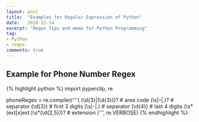 ```yaml
---
layout: post
title:  "Examples for Regular Expression of Python"
date:   2018-12-14
excerpt: "Regex Tips and memo for Python Programming"
tag:
- Python 
- regex
comments: true
--- 
```


## Example for Phone Number Regex

{% highlight python %}
import pyperclip, re

phoneRegex = re.compile(r'''(
    (\d{3}|\(\d{3}\))?              # area code
    (\s|-|\.)?                      # separator
    (\d{3})                         # first 3 digits
    (\s|-|\.)                       # separator
    (\d{4})                         # last 4 digits
    (\s*(ext|x|ext.)\s*(\d{2,5}))?  # extension
    )''', re.VERBOSE)
{% endhighlight %}
